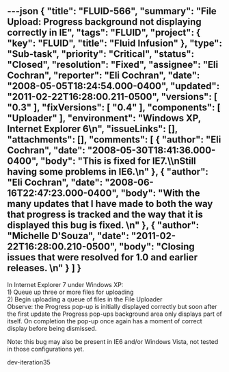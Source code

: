 ---json
{
  "title": "FLUID-566",
  "summary": "File Upload: Progress background not displaying correctly in IE",
  "tags": "FLUID",
  "project": {
    "key": "FLUID",
    "title": "Fluid Infusion"
  },
  "type": "Sub-task",
  "priority": "Critical",
  "status": "Closed",
  "resolution": "Fixed",
  "assignee": "Eli Cochran",
  "reporter": "Eli Cochran",
  "date": "2008-05-05T18:24:54.000-0400",
  "updated": "2011-02-22T16:28:00.211-0500",
  "versions": [
    "0.3"
  ],
  "fixVersions": [
    "0.4"
  ],
  "components": [
    "Uploader"
  ],
  "environment": "Windows XP, Internet Explorer 6\n",
  "issueLinks": [],
  "attachments": [],
  "comments": [
    {
      "author": "Eli Cochran",
      "date": "2008-05-30T18:41:36.000-0400",
      "body": "This is fixed for IE7.\\\nStill having some problems in IE6.\n"
    },
    {
      "author": "Eli Cochran",
      "date": "2008-06-16T22:47:23.000-0400",
      "body": "With the many updates that I have made to both the way that progress is tracked and the way that it is displayed this bug is fixed.&#x20;\n"
    },
    {
      "author": "Michelle D'Souza",
      "date": "2011-02-22T16:28:00.210-0500",
      "body": "Closing issues that were resolved for 1.0 and earlier releases.&#x20;\n"
    }
  ]
}
---
In Internet Explorer 7 under Windows XP:\
1\) Queue up three or more files for uploading \
2\) Begin uploading a queue of files in the File Uploader\
Observe: the Progress pop-up is initially displayed correctly but soon after the first update the Progress pop-ups background area only displays part of itself.  On completion the pop-up once again has a moment of correct display before being dismissed.&#x20;

Note: this bug may also be present in IE6 and/or Windows Vista, not tested in those configurations yet.&#x20;

dev-iteration35

        